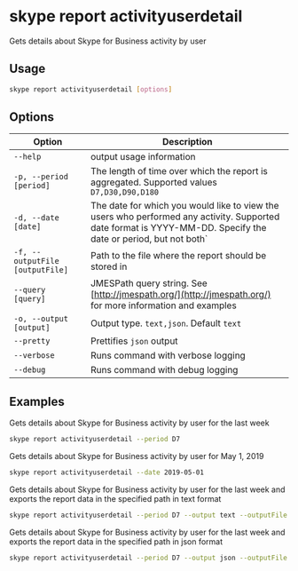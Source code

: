 # skype report activityuserdetail

Gets details about Skype for Business activity by user

## Usage

```sh
skype report activityuserdetail [options]
```

## Options

Option|Description
------|-----------
`--help`|output usage information
`-p, --period [period]`|The length of time over which the report is aggregated. Supported values `D7,D30,D90,D180`
`-d, --date [date]`|The date for which you would like to view the users who performed any activity. Supported date format is YYYY-MM-DD. Specify the date or period, but not both`
`-f, --outputFile [outputFile]`|Path to the file where the report should be stored in
`--query [query]`|JMESPath query string. See [http://jmespath.org/](http://jmespath.org/) for more information and examples
`-o, --output [output]`|Output type. `text,json`. Default `text`
`--pretty`|Prettifies `json` output
`--verbose`|Runs command with verbose logging
`--debug`|Runs command with debug logging

## Examples

Gets details about Skype for Business activity by user for the last week

```sh
skype report activityuserdetail --period D7
```

Gets details about Skype for Business activity by user for May 1, 2019

```sh
skype report activityuserdetail --date 2019-05-01
```

Gets details about Skype for Business activity by user for the last week and exports the report data in the specified path in text format

```sh
skype report activityuserdetail --period D7 --output text --outputFile "activityuserdetail.txt"
```

Gets details about Skype for Business activity by user for the last week and exports the report data in the specified path in json format

```sh
skype report activityuserdetail --period D7 --output json --outputFile "activityuserdetail.json"
```
